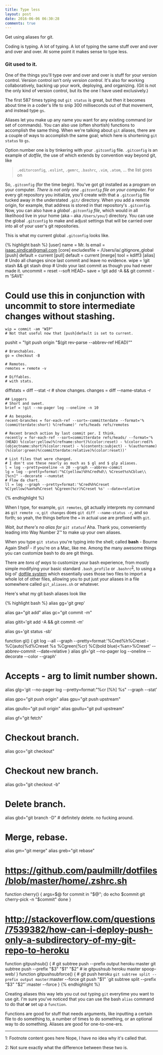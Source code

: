 ```yaml
---
title: Type less
layout: post
date: 2016-06-06 06:30:28
comments: true
---
```

Get using aliases for git.


Coding is typing. A lot of typing. A lot of typing the same stuff over and over and over and over. At some point it makes sense to type less. 

### Git used to it.

One of the things you'll type over and over and over is stuff for your version control. Version control isn't only _version control_. It's also for working collaboratively, backing up your work, deploying, and organizing. (Git is not the only kind of version control, but its the one I have used exclusively.)

The first 587 times typing out `git status` is great, but then it becomes about time in a coder's life to snip 300 milliseconds out of that movement, and instead type `gs`.  

Aliases let you make up any name you want for any existing command (or set of commands). You can also use (often shortish) functions to accomplish the same thing. When we're talking about `git` aliases, there are a couple of ways to accomplish the same goal; which here is shortening `git status` to `gs`. 

Option number one is by tinkering with your `.gitconfig` file. `.gitconfig` is an example of _dotfile_, the use of which extends by convention way beyond git, like

> `.editorconfig`, `.eslint`, `.gemrc`, `.bashrc`, `.vim`, `.atom`, ... the list goes on

So, `.gitconfig` (for the time begin). You've got git installed as a program on your computer. _There is not only one `.gitconfig` file on your computer._ For every git repository you initialize, you'll create with that a `.gitconfig` file tucked away in the understated `.git/` directory. When you add a remote origin, for example, that address is stored in that repository's `.gitconfig`. Now, you can also have a _global `.gitconfig` file_, which would in all likelihood live in your home (aka `~` aka `/Users/you/`) directory. You can use the global `.gitconfig` to make and adjust settings that will be carried over into all of your user's git repositories. 

This is what my current global `.gitconfig` looks like. 

{% highlight bash %}
[user]
    name = Mr. Is
    email = isaac.sindicat@gmail.com
[core]
    excludesfile = /Users/ia/.gitignore_global
[push]
    default = current
[pull]
    default = current
[merge]
    tool = kdiff3
[alias]
    # Undo all changes since last commit and leave no evidence.
    wipe = !git stash && git stash drop
    # Undo your last commit as though you had never made it.
    uncommit = reset --soft HEAD~
    save = !git add -A && git commit -m 'SAVE'
  
  # Could use this in conjunction with uncommit to store intermediate changes without stashing.
    wip = commit -am "WIP"
    # Not that useful now that [push]default is set to current.
  pushit = "!git push origin \"$(git rev-parse --abbrev-ref HEAD)\""

    # Branchables.
    go = checkout -B

    # Remotes.
    remotes = remote -v
    
    # Diffables.
    # with stats.
  diffstats = diff --stat -r
    # show changes.
    changes = diff --name-status -r

    ## Loggers
    # Short and sweet.
    brief = !git --no-pager log --oneline -n 10

    # As bespoke.
    recent-branches = for-each-ref --sort=-committerdate --format='%(committerdate:short) %(refname)' refs/heads refs/remotes

    # Recent branch action by last commit per. I think.
    recently = for-each-ref --sort=committerdate refs/heads/ --format='%(HEAD) %(color:yellow)%(refname:short)%(color:reset) - %(color:red)%(objectname:short)%(color:reset) - %(contents:subject) - %(authorname) (%(color:green)%(committerdate:relative)%(color:reset))'

    # List files that were changed.
    # I don't use these nearly as much as $ gl and $ glp aliases.
    l = log --pretty=oneline -n 20 --graph --abbrev-commit
    lg = log --pretty=format:"%C(yellow)%h%Cred%d\\ %Creset%s%Cblue\\ [%cn]" --decorate --numstat
    # Flow da chart.
    ll = log --graph --pretty=format:'%Cred%h%Creset %C(yellow)%an%d%Creset %Cgreen(%cr)%Creset %s' --date=relative
{% endhighlight %}

When I type, for example, `git remotes`, git actually interprets my command as `git remote -v`, `git changes` does `git diff --name-status -r`, and so forth; so yeah, the things before the `=` in actual use are prefixed with `git`. 

_Wait, but there's no alias for `git status`!_ Aha. Thank you, conveniently leading into Way Number 2&trade; to make up your own aliases.

When you type `git status` you're typing into the shell; called __bash__ - Bourne Again Shell<sup>[1](#bash)</sup> - if you're on a Mac, like me. Among the many awesome things you can customize bash to do are git things. 

There are _tons of ways_ to customize your bash experience, from mostly simple modifying your basic standard `.bash_profile` or `.bashrc`<sup>[2](#rcpro)</sup>, to using a big ol' [dotfile system](https://github.com/holman/dotfiles) which essentially uses those two files to import a whole lot of other files, allowing you to put just your aliases in a file somewhere called `git_aliases.sh` or whatever. 

Here's what my git bash aliases look like

{% highlight bash %}
alias gg='git grep'

alias ga="git add"
alias gc="git commit -m"

alias gitit='git add -A && git commit -m'

alias gs='git status -sb'

function gl() {
  git log --all --graph --pretty=format:'%Cred%h%Creset -%C(auto)%d%Creset %s %Cgreen(%cr) %C(bold blue)<%an>%Creset' --abbrev-commit --date=relative
}
alias gll='git --no-pager log --oneline --decorate --color --graph'
# Accepts -<number> arg to limit number shown.
alias glg='git --no-pager log --pretty=format:"%cr [%h] %s" --graph --stat'

alias gpo="git push origin"
alias gpu="git push upstream"

alias gpullo="git pull origin"
alias gpullu="git pull upstream"

alias gf="git fetch"

# Checkout branch.
alias gco="git checkout"
# Checkout new branch.
alias gcb="git checkout -b"
# Delete branch.
alias gbd="git branch -D" # definitely delete. no fucking around. 

# Merge, rebase.
alias gm="git merge"
alias greb="git rebase"

# https://github.com/paulmillr/dotfiles/blob/master/home/.zshrc.sh
function cherry() {
  args=$@
  for commit in "$@"; do
    echo $commit
    git cherry-pick -n "$commit"
  done
}

# http://stackoverflow.com/questions/7539382/how-can-i-deploy-push-only-a-subdirectory-of-my-git-repo-to-heroku
function gitpushsub() {
    # git subtree push --prefix output heroku master
    git subtree push --prefix "$3" "$1" "$2"
    # ie gitpushsub heroku master spoop-web/
}
function gitpushsubforce() {
    # git push heroku `git subtree split --prefix output master`:master --force
    git push "$1" `git subtree split --prefix "$3" "$2"`:master --force
}
{% endhighlight %}

Creating aliases this way lets you cut out typing `git` everytime you want to use git. I'm sure you've noticed that you can use the bash `alias` command to do that __or__ set up a `function`. 

Functions are good for stuff that needs arguments, like inputting a certain file to do something to, a number of times to do something, or an optional way to do something. Aliases are good for one-to-one-ers. 

----

<a name="bash">1</a>: Footnote content goes here Nope, I have no idea why it's called that. 

<a name='rcpro'>2</a>: Not sure exactly what the difference between these two is. 

